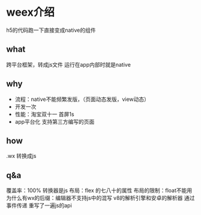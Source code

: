 # weex介绍
h5的代码跑一下直接变成native的组件
## what
跨平台框架，转成js文件
运行在app内部时就是native

## why
* 流程：native不能频繁发版，（页面动态发版，view动态）
* 开发一次
* 性能：淘宝双十一 首屏1s
* app平台化 支持第三方编写的页面

## how
.wx 转换成js
## q&a
覆盖率：100%
转换器是js
布局：flex 的七八十的属性
布局的限制：float不能用
为什么有wx的后缀：编辑器不支持js中的混写
v8的解析引擎和安卓的解析器 通过事件传递
重写了一遍js的api 






